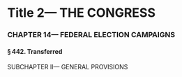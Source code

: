 
# Title 2— THE CONGRESS
### CHAPTER 14— FEDERAL ELECTION CAMPAIGNS
#### § 442. Transferred

SUBCHAPTER II— GENERAL PROVISIONS
